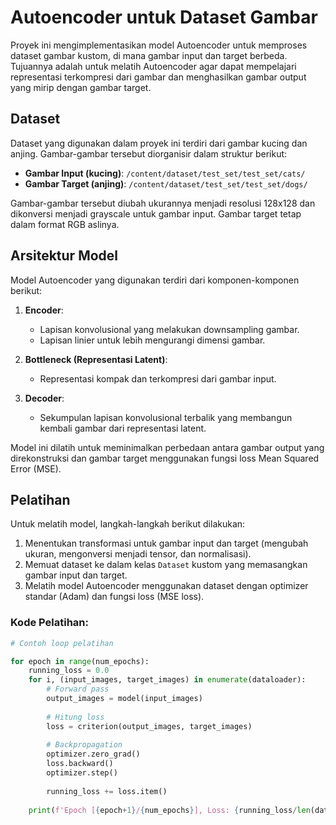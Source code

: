 # Autoencoder untuk Dataset Gambar

Proyek ini mengimplementasikan model Autoencoder untuk memproses dataset gambar kustom, di mana gambar input dan target berbeda. Tujuannya adalah untuk melatih Autoencoder agar dapat mempelajari representasi terkompresi dari gambar dan menghasilkan gambar output yang mirip dengan gambar target.

## Dataset

Dataset yang digunakan dalam proyek ini terdiri dari gambar kucing dan anjing. Gambar-gambar tersebut diorganisir dalam struktur berikut:

- **Gambar Input (kucing)**: `/content/dataset/test_set/test_set/cats/`
- **Gambar Target (anjing)**: `/content/dataset/test_set/test_set/dogs/`

Gambar-gambar tersebut diubah ukurannya menjadi resolusi 128x128 dan dikonversi menjadi grayscale untuk gambar input. Gambar target tetap dalam format RGB aslinya.

## Arsitektur Model

Model Autoencoder yang digunakan terdiri dari komponen-komponen berikut:

1. **Encoder**:
    - Lapisan konvolusional yang melakukan downsampling gambar.
    - Lapisan linier untuk lebih mengurangi dimensi gambar.

2. **Bottleneck (Representasi Latent)**:
    - Representasi kompak dan terkompresi dari gambar input.

3. **Decoder**:
    - Sekumpulan lapisan konvolusional terbalik yang membangun kembali gambar dari representasi latent.

Model ini dilatih untuk meminimalkan perbedaan antara gambar output yang direkonstruksi dan gambar target menggunakan fungsi loss Mean Squared Error (MSE).

## Pelatihan

Untuk melatih model, langkah-langkah berikut dilakukan:

1. Menentukan transformasi untuk gambar input dan target (mengubah ukuran, mengonversi menjadi tensor, dan normalisasi).
2. Memuat dataset ke dalam kelas `Dataset` kustom yang memasangkan gambar input dan target.
3. Melatih model Autoencoder menggunakan dataset dengan optimizer standar (Adam) dan fungsi loss (MSE loss).

### Kode Pelatihan:

```python
# Contoh loop pelatihan

for epoch in range(num_epochs):
    running_loss = 0.0
    for i, (input_images, target_images) in enumerate(dataloader):
        # Forward pass
        output_images = model(input_images)
        
        # Hitung loss
        loss = criterion(output_images, target_images)
        
        # Backpropagation
        optimizer.zero_grad()
        loss.backward()
        optimizer.step()
        
        running_loss += loss.item()
    
    print(f'Epoch [{epoch+1}/{num_epochs}], Loss: {running_loss/len(dataloader)}')
